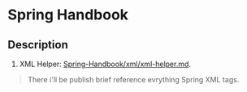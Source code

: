# Spring Handbook
## Description
1. XML Helper: [Spring-Handbook/xml/xml-helper.md](https://github.com/Hardelele/Spring-Handbook/blob/master/XML/xml-helper.md).
> There i'll be publish brief reference evrything Spring XML tags.
